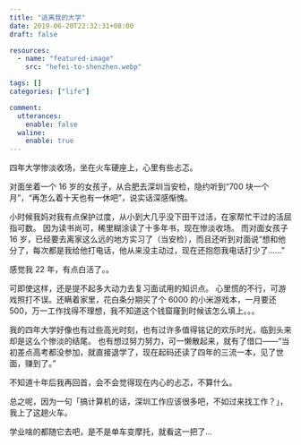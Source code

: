 ```yaml
---
title: "逃离我的大学"
date: 2019-06-20T22:32:31+08:00
draft: false

resources:
  - name: "featured-image"
    src: "hefei-to-shenzhen.webp"

tags: []
categories: ["life"]

comment:
  utterances:
    enable: false
  waline:
    enable: true
---
```


四年大学惨淡收场，坐在火车硬座上，心里有些忐忑。

对面坐着一个 16 岁的女孩子，从合肥去深圳当安检，隐约听到“700 块一个月”，“再怎么着十天也有一休吧”，说实话深感惭愧。

小时候我妈对我有点保护过度，从小到大几乎没下田干过活，在家帮忙干过的活屈指可数。
因为读书尚可，稀里糊涂读了十多年书，现在惨淡收场。
而对面女孩子 16 岁，已经要去离家这么远的地方实习了（当安检），而且还听到对面说“想和他分了，每次都是我给他打电话，他从来没主动过，现在还抱怨我电话打少了......”

感觉我 22 年，有点白活了。。

可即使这样，还是提不起多大动力去复习面试用的知识点。
心里慌的不行，可游戏照打不误。还瞒着家里，花白条分期买了个 6000 的小米游戏本，一月要还 500，万一工作找得不理想，我不知道这个钱窟窿到时候该怎么填上。。。

我的四年大学好像也有过些高光时刻，也有过许多值得铭记的欢乐时光，临到头来却是这么个惨淡的结尾。
也有想过努力努力，可一懒散起来，就有了借口——“当初差点高考都没参加，就直接退学了，现在起码还读了四年的三流一本，见了世面，赚到了。”

不知道十年后我再回首，会不会觉得现在内心的忐忑，不算什么。

总之呢，因为一句「搞计算机的话，深圳工作应该很多吧，不如过来找工作？」，我上了这趟火车。

学业啥的都随它去吧，是不是单车变摩托，就看这一把了...

